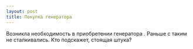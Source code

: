```yaml
---
layout: post 
title: Покупка генератора 
--- 
```

Возникла необходимость в приобретении генератора . Раньше с таким не сталкивались. Кто подскажет, стоящая штука?